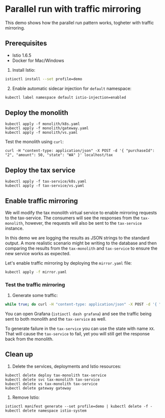 # Parallel run with traffic mirroring

This demo shows how the parallel run pattern works, togheter with traffic mirroring.


## Prerequisites

- Istio 1.6.5
- Docker for Mac/Windows

1. Install Istio:

```bash
istioctl install --set profile=demo
```

2. Enable automatic sidecar injection for `default` namespace:

```bash
kubectl label namespace default istio-injection=enabled
```

## Deploy the monolith

```
kubectl apply -f monolith/k8s.yaml
kubectl apply -f monolith/gateway.yaml
kubectl apply -f monolith/vs.yaml
```

Test the monolith using `curl`:

```
curl -H "content-type: application/json" -X POST -d '{ "purchaseId": "2", "amount": 50, "state": "WA" }' localhost/tax
```

## Deploy the tax service

```
kubectl apply -f tax-service/k8s.yaml
kubectl apply -f tax-service/vs.yaml
```

## Enable traffic mirroring

We will modify the tax monolith virtual service to enable mirroring requests to the tax-service. The consumers will see the responses from the `tax-monolith`, however, the requests will also be sent to the `tax-service` instance.

In this demo we are logging the results as JSON strings to the standard output. A more realistic scenario might be writing to the database and then comparing the results from the `tax-monolith` and `tax-service` to ensure the new service works as expected.

Let's enable traffic mirroring by deploying the `mirror.yaml` file:

```bash
kubectl apply -f mirror.yaml
```

### Test the traffic mirroring

1. Generate some traffic: 

```bash
while true; do curl -H "content-type: application/json" -X POST -d '{ "purchaseId": "2", "amount": 50, "state": "CA" }' localhost/tax; sleep 1; done
```

You can open Grafana (`istioctl dash grafana`) and see the traffic being sent to both monolith and the `tax-service` as well.

To generate failure in the `tax-service` you can use the state with name `XX`. That will cause the `tax-service` to fail, yet you will still get the response back from the monolith.

## Clean up

1. Delete the services, deployments and Istio resources:

```
kubectl delete deploy tax-monolith tax-service
kubectl delete svc tax-monolith tax-service
kubectl delete vs tax-monolith tax-service
kubectl delete gateway gateway
```

1. Remove Istio:

```
istioctl manifest generate --set profile=demo | kubectl delete -f -
kubectl delete namespace istio-system
```

